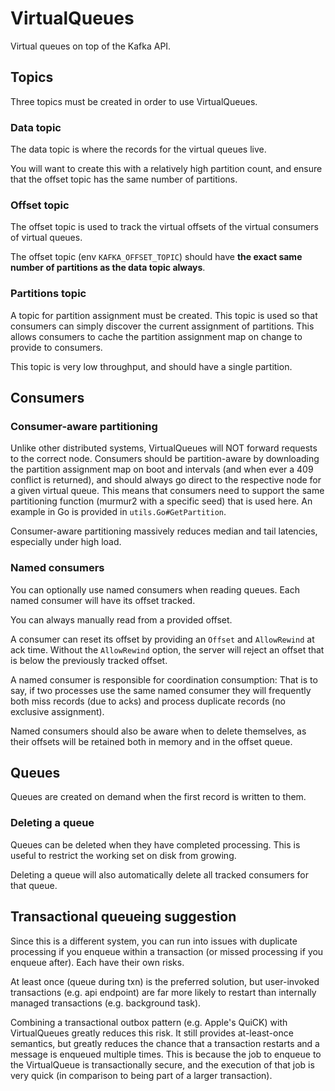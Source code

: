 # VirtualQueues
Virtual queues on top of the Kafka API.

## Topics

Three topics must be created in order to use VirtualQueues.

### Data topic

The data topic is where the records for the virtual queues live.

You will want to create this with a relatively high partition count, and ensure that the offset topic has the same number of partitions.

### Offset topic

The offset topic is used to track the virtual offsets of the virtual consumers of virtual queues.

The offset topic (env `KAFKA_OFFSET_TOPIC`) should have **the exact same number of partitions as the data topic always**.

### Partitions topic

A topic for partition assignment must be created. This topic is used so that consumers can simply discover the current assignment of partitions. This allows consumers to cache the partition assignment map on change to provide to consumers.

This topic is very low throughput, and should have a single partition.

## Consumers

### Consumer-aware partitioning

Unlike other distributed systems, VirtualQueues will NOT forward requests to the correct node. Consumers should be partition-aware by downloading the partition assignment map on boot and intervals (and when ever a 409 conflict is returned), and should always go direct to the respective node for a given virtual queue. This means that consumers need to support the same partitioning function (murmur2 with a specific seed) that is used here. An example in Go is provided in `utils.Go#GetPartition`.

Consumer-aware partitioning massively reduces median and tail latencies, especially under high load.

### Named consumers

You can optionally use named consumers when reading queues. Each named consumer will have its offset tracked.

You can always manually read from a provided offset.

A consumer can reset its offset by providing an `Offset` and `AllowRewind` at ack time. Without the `AllowRewind` option, the server will reject an offset that is below the previously tracked offset.

A named consumer is responsible for coordination consumption: That is to say, if two processes use the same named consumer they will frequently both miss records (due to acks) and process duplicate records (no exclusive assignment).

Named consumers should also be aware when to delete themselves, as their offsets will be retained both in memory and in the offset queue.

## Queues

Queues are created on demand when the first record is written to them.

### Deleting a queue

Queues can be deleted when they have completed processing. This is useful to restrict the working set on disk from growing.

Deleting a queue will also automatically delete all tracked consumers for that queue.

## Transactional queueing suggestion

Since this is a different system, you can run into issues with duplicate processing if you enqueue within a transaction (or missed processing if you enqueue after). Each have their own risks.

At least once (queue during txn) is the preferred solution, but user-invoked transactions (e.g. api endpoint) are far more likely to restart than internally managed transactions (e.g. background task).

Combining a transactional outbox pattern (e.g. Apple's QuiCK) with VirtualQueues greatly reduces this risk. It still provides at-least-once semantics, but greatly reduces the chance that a transaction restarts and a message is enqueued multiple times. This is because the job to enqueue to the VirtualQueue is transactionally secure, and the execution of that job is very quick (in comparison to being part of a larger transaction).